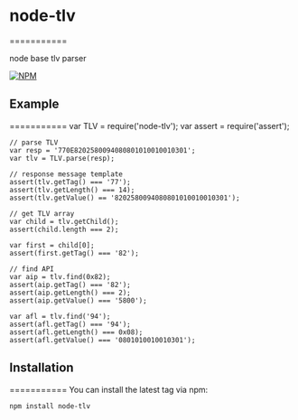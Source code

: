 # node-tlv
===========

node base tlv parser

[![NPM](https://nodei.co/npm/node-tlv.png)](https://nodei.co/npm/node-tlv/)


## Example
===========
	var TLV = require('node-tlv');
	var assert = require('assert');

	// parse TLV
	var resp = '770E8202580094080801010010010301';
	var tlv = TLV.parse(resp);

	// response message template 
	assert(tlv.getTag() === '77');
	assert(tlv.getLength() === 14);
	assert(tlv.getValue() == '8202580094080801010010010301');

	// get TLV array
	var child = tlv.getChild();
	assert(child.length === 2);

	var first = child[0];
	assert(first.getTag() === '82');

	// find API
	var aip = tlv.find(0x82);
	assert(aip.getTag() === '82');
	assert(aip.getLength() === 2);
	assert(aip.getValue() === '5800');

	var afl = tlv.find('94');
	assert(afl.getTag() === '94');
	assert(afl.getLength() === 0x08);
	assert(afl.getValue() === '0801010010010301');


## Installation
===========
You can install the latest tag via npm:

	npm install node-tlv
